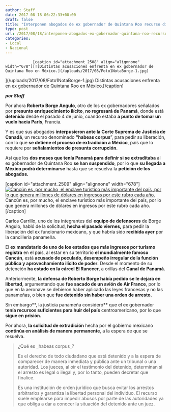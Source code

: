 ```yaml
---
author: Staff
date: 2017-08-18 06:22:33+00:00
draft: false
title: "Interponen abogados de ex gobernador de Quintana Roo recurso dilatorio"
type: post
url: /2017/08/18/interponen-abogados-ex-gobernador-quintana-roo-recurso-dilatorio/
categories:
- Local
- Nacional
---
```



				[caption id="attachment_2508" align="alignnone" width="678"][![Distintas acusaciones enfrenta en ex gobernador de Quintana Roo en México.](/uploads/2017/08/Foto1NotaBorge-1.jpg)
](/uploads/2017/08/Foto1NotaBorge-1.jpg) Distintas acusaciones enfrenta en ex gobernador de Quintana Roo en México.[/caption]

_**por Staff**_

Por ahora **Roberto Borge Angulo**, otro de los ex gobernadores señalados por **presunto enriquecimiento ilícito**, **no regresará de Panamá**, donde está **detenido** desde el pasado 4 de junio, cuando estaba **a punto de tomar un vuelo hacia París**, Francia.

Y es que sus abogados **interpusieron ante la Corte Suprema de Justicia de Canadá**, un recurso denominado **“habeas corpus**”, para pedir su liberación, con lo que **se detiene el proceso de extradición a México**, país que lo requiere por **señalamientos de presunta corrupción.**

Así que los **dos meses que tenía Panamá para definir si se extraditaba** al ex gobernador de Quintana Roo **se han suspendido**, por lo que **su llegada a México podrá determinarse** hasta que se resuelva la **petición de los abogados.**

[caption id="attachment_2509" align="alignnone" width="678"][![Cancún es, por mucho, el enclave turístico más importante del país, por lo que genera millones de dólares en ingresos por este rubro cada año.](/uploads/2017/08/Foto2NotaBorge-1.jpg)
](/uploads/2017/08/Foto2NotaBorge-1.jpg) Cancún es, por mucho, el enclave turístico más importante del país, por lo que genera millones de dólares en ingresos por este rubro cada año.[/caption]

Carlos Carrillo, uno de los integrantes del **equipo de defensores** de Borge Angulo, habló de la solicitud, **hecha el pasado viernes,** para pedir la liberación del ex funcionario mexicano, y que habría sido **recibida ayer** por la cancillería panameña.

El **ex mandatario de uno de los estados que más ingresos por turismo registra** en el país, al estar en su territorio **el mundialmente famoso Cancún**, está **acusado de peculado, desempeño irregular de la función pública y aprovechamiento ilícito de poder**. Desde el momento de su detención **ha estado en la cárcel El Ranecer**, a orillas del **Canal de Panamá.**

Anteriormente, **la defensa de Roberto Borge había pedido se le dejara en libertad**, argumentando que **fue sacado de un avión de Air France**, por lo que en la aeronave se debieron haber aplicado las leyes francesas y no las panameñas, o bien que **fue detenido sin haber una orden de arresto.**

Sin embargo**, la justicia panameña consideró** que el ex gobernador t**enía recursos suficientes para huir del país** centroamericano, por lo que **sigue en prisión.**

Por ahora, **la solicitud de extradición** hecha por el gobierno mexicano **continúa en análisis de manera permanente**, a la espera de que se resuelva.


<blockquote>¿Qué es _habeas corpus_?

Es el derecho de todo ciudadano que está detenido y a la espera de comparecer de manera inmediata y pública ante un tribunal o una autoridad. Los jueces, al oír el testimonio del detenido, determinan si el arresto es legal o ilegal y, por lo tanto, pueden decretar que finalice.

Es una institución de orden jurídico que busca evitar los arrestos arbitrarios y garantiza la libertad personal del individuo. El recurso suele emplearse para impedir abusos por parte de las autoridades ya que obliga a dar a conocer la situación del detenido ante un juez.</blockquote>

		
